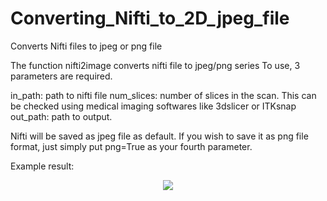 # Converting_Nifti_to_2D_jpeg_file
Converts Nifti files to jpeg or png file

The function nifti2image converts nifti file to jpeg/png series
To use, 3 parameters are required.

in_path: path to nifti file
num_slices: number of slices in the scan. This can be checked using medical imaging softwares like 3dslicer or ITKsnap
out_path: path to output.

Nifti will be saved as jpeg file as default. If you wish to save it as png file format, just simply put png=True as your fourth parameter.

Example result:
<p align="center">
  <img src="https://github.com/KWKIM128/3D-UNet/assets/115262940/e8c06659-2df5-40c6-b595-11549e97e509" />
</p>
